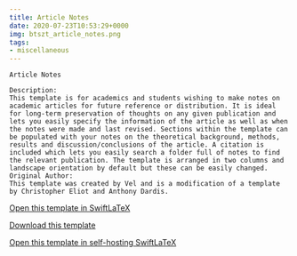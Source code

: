 ```yaml
---
title: Article Notes
date: 2020-07-23T10:53:29+0000
img: btszt_article_notes.png
tags:
- miscellaneous
---
```

```
Article Notes

Description:
This template is for academics and students wishing to make notes on academic articles for future reference or distribution. It is ideal for long-term preservation of thoughts on any given publication and lets you easily specify the information of the article as well as when the notes were made and last revised. Sections within the template can be populated with your notes on the theoretical background, methods, results and discussion/conclusions of the article. A citation is included which lets you easily search a folder full of notes to find the relevant publication. The template is arranged in two columns and landscape orientation by default but these can be easily changed.
Original Author:
This template was created by Vel and is a modification of a template by Christopher Eliot and Anthony Dardis.
```
[Open this template in SwiftLaTeX](https://www.swiftlatex.com/project.html?import=https://swiftlatex.github.io/LaTeXBoilerPlate/zips/nskzo_article_notes.zip&import_name=Article%20Notes)

[Download this template](https://swiftlatex.github.io/LaTeXBoilerPlate/zips/nskzo_article_notes.zip)

[Open this template in self-hosting SwiftLaTeX](http://localhost:3011/project.html?import=https://swiftlatex.github.io/LaTeXBoilerPlate/zips/nskzo_article_notes.zip&import_name=Article%20Notes)

